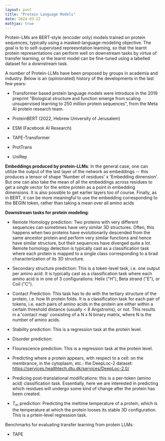 ```yaml
---
layout: post
title: "Protein Language Models"
date: 2024-03-22
mathjax: true
---
```


Protein-LMs are BERT-style (encoder only) models trained on protein sequences, typically using a masked-language-modeling objective. The goal is to to self-supervised repreesntation learning, so that the learnt protein representations can perform well on downstream tasks by virtue of transfer learning, or the learnt model can be fine-tuned using a labelled dataset for a downstream task. 

A number of Protein-LLMs have been proposed by groups in academia and industry. Below is an (opinionated) history of the developments in the last few years: 

- Transformer based protein language models were introduce in the 2019 preprint "Biological structure and function emerge from scaling unsupervised learning to 250 million protein sequences", from the Meta AI protein research team. 

- ProteinBERT (2022, Hebrew University of Jerusalem)

- ESM (Facebook AI Research)

- TAPE-Transformer

- ProtTrans

- UniRep


**Embeddings produced by protein-LLMs**: 
In the general case, one can utilize the output of the last layer of the network as embeddings -- this produces a tensor of shape 'Number of residues' x 'Embedding dimension'. But one can also take the mean of all the embeddings across residues to get a single vector for the entire protein as a point in embedding dimensions. It is also possible to get earlier layers too of course. Finally, as in BERT, it can be more meaningful to use the embedding corresponding to the BEGIN token, rather than taking a mean over all amino acids

**Downstream tasks for protein modeling**:

- Remote Homology prediction: Two proteins with very different sequences can sometimes have very similar 3D structures. Often, this happens when two proteins have evolutionarily descended from the same ancestor protein and perform very similar functions and hence have similar structure, but their sequences have diverged quite a lot. Remote homology detection is typically cast as a classification task where each protein is mapped to a single class corresponding to a brad characterization of its 3D structure. 

- Secondary structure prediction: This is a token-level task, i.e. one output per amino acid. It is typically cast as a classification task where each amino acid is in one of 3 configurations: Helix ("H"), Beta strand ("E"), or Coil ("C"). 

- Contact Prediction: This task has to do with the tertiary structure of the protein, i.e. how th protein folds. It is a classification task for each pair of tokens, i.e. each pairs of amino acids in the protein are either within a certain threshold distance (usually < 8 Angstroms), or not. This results in a 'contact map' consisting of a N x N binary matrix, where N is the number of amino acids.  

- Stability prediction: This is a regression task at the protein level.

- Disorder prediction: 

- Flourescence prediction: This is a regression task at the protein level. 

- Predicting where a protein appears, with respect to a cell: on the membrance, in the cytoplasm, etc.: the DeepLoc-2 dataset: https://services.healthtech.dtu.dk/services/DeepLoc-2.0/

- Predicing post-translational modifications: this is a per-token (amino acid) classification task. Essentially, here we are interested in predicting which residues will undergo some kind of change after the protein has been created. 

- $T_m$ prediction: Predicting the meltime temperature of a protein, which is the temperature at which the protein looses its stable 3D configuration. This is a prtein-level regression task. 


Benchmarks for evaluating transfer learning from protein LLMs: 

- TAPE

 

